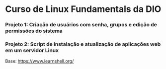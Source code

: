 # Curso de Linux Fundamentals da DIO

### Projeto 1: Criação de usuários com senha, grupos e edição de permissões do sistema

### Projeto 2: Script de instalação e atualização de aplicações web em um servidor Linux

Base: https://www.learnshell.org/
